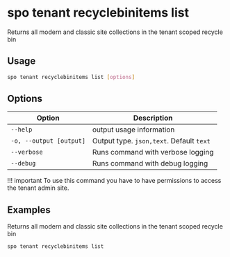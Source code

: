 # spo tenant recyclebinitems list

Returns all modern and classic site collections in the tenant scoped recycle bin

## Usage

```sh
spo tenant recyclebinitems list [options]
```

## Options

Option|Description
------|-----------
`--help`|output usage information
`-o, --output [output]`|Output type. `json,text`. Default `text`
`--verbose`|Runs command with verbose logging
`--debug`|Runs command with debug logging

!!! important
    To use this command you have to have permissions to access the tenant admin site.

## Examples

Returns all modern and classic site collections in the tenant scoped recycle bin

```sh
spo tenant recyclebinitems list
```